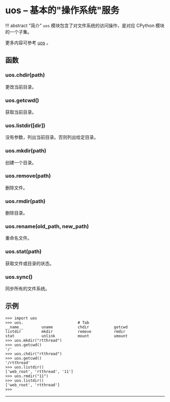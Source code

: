 # **uos** – 基本的"操作系统"服务

!!! abstract "简介"
    `uos` 模块包含了对文件系统的访问操作，是对应 CPython 模块的一个子集。

更多内容可参考 [uos](http://docs.micropython.org/en/latest/pyboard/library/uos.html) 。

## 函数

### uos.chdir(path)  

更改当前目录。

### uos.getcwd()  

获取当前目录。

### uos.listdir([dir])

没有参数，列出当前目录。否则列出给定目录。

### uos.mkdir(path)  

创建一个目录。

### uos.remove(path)  

删除文件。

### uos.rmdir(path)  

删除目录。

### uos.rename(old_path, new_path)  

重命名文件。

### uos.stat(path)  

获取文件或目录的状态。

### uos.sync()  

同步所有的文件系统。

## 示例

```
>>> import uos
>>> uos.                        # Tab 
__name__        uname           chdir           getcwd
listdir         mkdir           remove          rmdir
stat            unlink          mount           umount
>>> uos.mkdir("rtthread")
>>> uos.getcwd()
'/'
>>> uos.chdir("rtthread")
>>> uos.getcwd()
'/rtthread'
>>> uos.listdir()
['web_root', 'rtthread', '11']
>>> uos.rmdir("11")
>>> uos.listdir()
['web_root', 'rtthread']
>>> 
```

----------